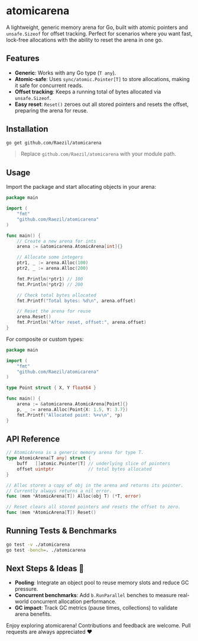 # atomicarena

A lightweight, generic memory arena for Go, built with atomic pointers and `unsafe.Sizeof` for offset tracking. Perfect for scenarios where you want fast, lock-free allocations with the ability to reset the arena in one go.

## Features

- **Generic**: Works with any Go type (`T any`).
- **Atomic-safe**: Uses `sync/atomic.Pointer[T]` to store allocations, making it safe for concurrent reads.
- **Offset tracking**: Keeps a running total of bytes allocated via `unsafe.Sizeof`.
- **Easy reset**: `Reset()` zeroes out all stored pointers and resets the offset, preparing the arena for reuse.

## Installation

```bash
go get github.com/Raezil/atomicarena
```

> Replace `github.com/Raezil/atomicarena` with your module path.

## Usage

Import the package and start allocating objects in your arena:

```go
package main

import (
    "fmt"
    "github.com/Raezil/atomicarena"
)

func main() {
    // Create a new arena for ints
    arena := &atomicarena.AtomicArena[int]{}

    // Allocate some integers
    ptr1, _ := arena.Alloc(100)
    ptr2, _ := arena.Alloc(200)

    fmt.Println(*ptr1) // 100
    fmt.Println(*ptr2) // 200

    // Check total bytes allocated
    fmt.Printf("Total bytes: %d\n", arena.offset)

    // Reset the arena for reuse
    arena.Reset()
    fmt.Println("After reset, offset:", arena.offset)
}
```

For composite or custom types:

```go
package main

import (
    "fmt"
    "github.com/Raezil/atomicarena"
)

type Point struct { X, Y float64 }

func main() {
    arena := &atomicarena.AtomicArena[Point]{}
    p, _ := arena.Alloc(Point{X: 1.5, Y: 3.7})
    fmt.Printf("Allocated point: %+v\n", *p)
}
```

## API Reference

```go
// AtomicArena is a generic memory arena for type T.
type AtomicArena[T any] struct {
    buff   []atomic.Pointer[T] // underlying slice of pointers
    offset uintptr             // total bytes allocated
}

// Alloc stores a copy of obj in the arena and returns its pointer.
// Currently always returns a nil error.
func (mem *AtomicArena[T]) Alloc(obj T) (*T, error)

// Reset clears all stored pointers and resets the offset to zero.
func (mem *AtomicArena[T]) Reset()
```

## Running Tests & Benchmarks

```bash
go test -v ./atomicarena
go test -bench=. ./atomicarena
```

## Next Steps & Ideas 🚀

- **Pooling**: Integrate an object pool to reuse memory slots and reduce GC pressure.
- **Concurrent benchmarks**: Add `b.RunParallel` benches to measure real-world concurrent allocation performance.
- **GC impact**: Track GC metrics (pause times, collections) to validate arena benefits.

Enjoy exploring atomicarena! Contributions and feedback are welcome. Pull requests are always appreciated ❤️

